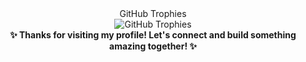 

<div align="center">GitHub Trophies </div>

<div align="center">
  <img src="https://github-profile-trophy.vercel.app/?username=manjushwarofficial&theme=darkhub&no-frame=true&column=7&margin-w=15&margin-h=15" alt="GitHub Trophies"/>
</div>

<div align="center">
<b>✨ Thanks for visiting my profile! Let's connect and build something amazing together! ✨</b>
</div>
